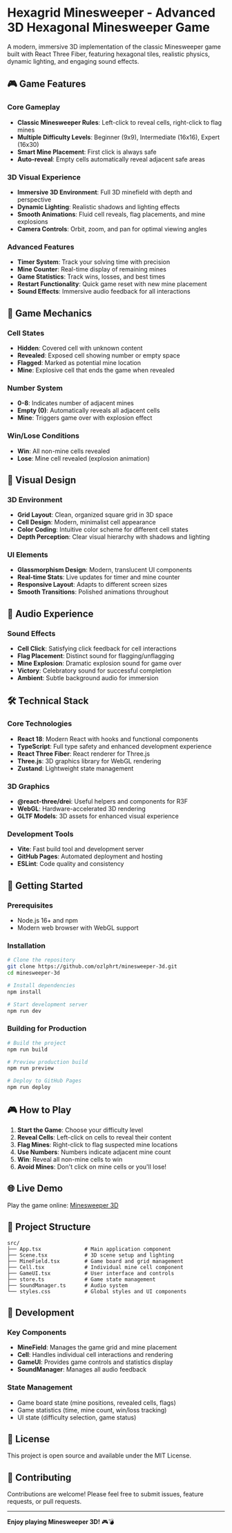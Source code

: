 # Hexagrid Minesweeper - Advanced 3D Hexagonal Minesweeper Game

A modern, immersive 3D implementation of the classic Minesweeper game built with React Three Fiber, featuring hexagonal tiles, realistic physics, dynamic lighting, and engaging sound effects.

## 🎮 Game Features

### Core Gameplay
- **Classic Minesweeper Rules**: Left-click to reveal cells, right-click to flag mines
- **Multiple Difficulty Levels**: Beginner (9x9), Intermediate (16x16), Expert (16x30)
- **Smart Mine Placement**: First click is always safe
- **Auto-reveal**: Empty cells automatically reveal adjacent safe areas

### 3D Visual Experience
- **Immersive 3D Environment**: Full 3D minefield with depth and perspective
- **Dynamic Lighting**: Realistic shadows and lighting effects
- **Smooth Animations**: Fluid cell reveals, flag placements, and mine explosions
- **Camera Controls**: Orbit, zoom, and pan for optimal viewing angles

### Advanced Features
- **Timer System**: Track your solving time with precision
- **Mine Counter**: Real-time display of remaining mines
- **Game Statistics**: Track wins, losses, and best times
- **Restart Functionality**: Quick game reset with new mine placement
- **Sound Effects**: Immersive audio feedback for all interactions

## 🎯 Game Mechanics

### Cell States
- **Hidden**: Covered cell with unknown content
- **Revealed**: Exposed cell showing number or empty space
- **Flagged**: Marked as potential mine location
- **Mine**: Explosive cell that ends the game when revealed

### Number System
- **0-8**: Indicates number of adjacent mines
- **Empty (0)**: Automatically reveals all adjacent cells
- **Mine**: Triggers game over with explosion effect

### Win/Lose Conditions
- **Win**: All non-mine cells revealed
- **Lose**: Mine cell revealed (explosion animation)

## 🎨 Visual Design

### 3D Environment
- **Grid Layout**: Clean, organized square grid in 3D space
- **Cell Design**: Modern, minimalist cell appearance
- **Color Coding**: Intuitive color scheme for different cell states
- **Depth Perception**: Clear visual hierarchy with shadows and lighting

### UI Elements
- **Glassmorphism Design**: Modern, translucent UI components
- **Real-time Stats**: Live updates for timer and mine counter
- **Responsive Layout**: Adapts to different screen sizes
- **Smooth Transitions**: Polished animations throughout

## 🎵 Audio Experience

### Sound Effects
- **Cell Click**: Satisfying click feedback for cell interactions
- **Flag Placement**: Distinct sound for flagging/unflagging
- **Mine Explosion**: Dramatic explosion sound for game over
- **Victory**: Celebratory sound for successful completion
- **Ambient**: Subtle background audio for immersion

## 🛠️ Technical Stack

### Core Technologies
- **React 18**: Modern React with hooks and functional components
- **TypeScript**: Full type safety and enhanced development experience
- **React Three Fiber**: React renderer for Three.js
- **Three.js**: 3D graphics library for WebGL rendering
- **Zustand**: Lightweight state management

### 3D Graphics
- **@react-three/drei**: Useful helpers and components for R3F
- **WebGL**: Hardware-accelerated 3D rendering
- **GLTF Models**: 3D assets for enhanced visual experience

### Development Tools
- **Vite**: Fast build tool and development server
- **GitHub Pages**: Automated deployment and hosting
- **ESLint**: Code quality and consistency

## 🚀 Getting Started

### Prerequisites
- Node.js 16+ and npm
- Modern web browser with WebGL support

### Installation
```bash
# Clone the repository
git clone https://github.com/ozlphrt/minesweeper-3d.git
cd minesweeper-3d

# Install dependencies
npm install

# Start development server
npm run dev
```

### Building for Production
```bash
# Build the project
npm run build

# Preview production build
npm run preview

# Deploy to GitHub Pages
npm run deploy
```

## 🎮 How to Play

1. **Start the Game**: Choose your difficulty level
2. **Reveal Cells**: Left-click on cells to reveal their content
3. **Flag Mines**: Right-click to flag suspected mine locations
4. **Use Numbers**: Numbers indicate adjacent mine count
5. **Win**: Reveal all non-mine cells to win
6. **Avoid Mines**: Don't click on mine cells or you'll lose!

## 🌐 Live Demo

Play the game online: [Minesweeper 3D](https://ozlphrt.github.io/minesweeper-3d)

## 📁 Project Structure

```
src/
├── App.tsx              # Main application component
├── Scene.tsx            # 3D scene setup and lighting
├── MineField.tsx        # Game board and grid management
├── Cell.tsx             # Individual mine cell component
├── GameUI.tsx           # User interface and controls
├── store.ts             # Game state management
├── SoundManager.ts      # Audio system
└── styles.css           # Global styles and UI components
```

## 🔧 Development

### Key Components
- **MineField**: Manages the game grid and mine placement
- **Cell**: Handles individual cell interactions and rendering
- **GameUI**: Provides game controls and statistics display
- **SoundManager**: Manages all audio feedback

### State Management
- Game board state (mine positions, revealed cells, flags)
- Game statistics (time, mine count, win/loss tracking)
- UI state (difficulty selection, game status)

## 📝 License

This project is open source and available under the MIT License.

## 🤝 Contributing

Contributions are welcome! Please feel free to submit issues, feature requests, or pull requests.

---

**Enjoy playing Minesweeper 3D!** 🎮💣